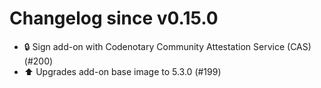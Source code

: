 # Changelog since v0.15.0
- 🔒 Sign add-on with Codenotary Community Attestation Service (CAS) (#200) 
- ⬆️ Upgrades add-on base image to 5.3.0 (#199) 
